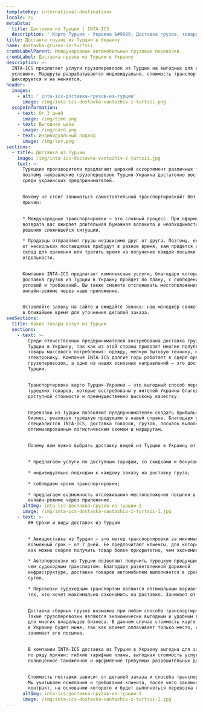 ```yaml
---
templateKey: international-destinations
locale: ru
metaData:
  title: Доставка из Турции | INTA-ICS
  description: ' Карго Турция - Украина &#9989; Доставка грузов, товаров, посылок из Турции &#9989; Выкуп товара, проверка, переупаковка, таможенное оформление. Консолидация и охрана груза до отправки #9742; 068 5555 999'
title: Доставка грузов из Турции в Украину
name: dostavka-gruzov-iz-turtsii
crumbLabelParent: Международные автомобильные грузовые перевозки
crumbLabel: Доставка грузов из Турции в Украину
description: >-
  INTA-ICS предлагает услуги грузоперевозок из Турции на выгодных для клиентов
  условиях. Маршруты разрабатываются индивидуально, стоимость транспортировки
  фиксируется и не меняется.
header:
  images:
    - alt: ' inta-ics-доставка-грузов-из-турции'
      image: /img/inta-ics-dostavka-vantazhiv-z-turtsii.png
  scopeInformation:
    - text: От 3 дней
      image: /img/time.png
    - text: Выгодная цена
      image: /img/card.png
    - text: Индивидуальный подход
      image: /img/lov.png
sections:
  - title: Доставка из Турции
    image: /img/inta-ics-dostavka-vantazhiv-z-turtsii.jpg
    text: >-
      Турецкие производители предлагают широкий ассортимент различных товаров,
      поэтому направление грузоперевозок Турция-Украина достаточно востребовано
      среди украинских предпринимателей.


      Почему не стоит заниматься самостоятельной транспортировкой? Вот пара
      причин:


      * Международные транспортировки — это сложный процесс. При оформлении
      возврата вас ожидает длительная бумажная волокита и необходимость поиска
      решения сложившейся ситуации.

      * Продавцы отправляют грузы независимо друг от друга. Поэтому, если товары
      от нескольких поставщиков прибудут в разное время, вам придется арендовать
      склад для хранения или тратить время на получение каждой посылки в
      отдельности.


      Компания INTA-ICS предлагает комплексные услуги, благодаря которым
      доставка грузов из Турции в Украину пройдет по плану, с соблюдением ваших
      условий и требований. Вы также сможете отслеживать местоположение товара в
      онлайн-режиме через наше приложение.


      Оставляйте заявку на сайте и ожидайте звонка: наш менеджер свяжется с вами
      в ближайшее время для уточнения деталей заказа.
seoSections:
  title: Какие товары везут из Турции
  sections:
    - text: >-
        Среди отечественных предпринимателей востребована доставка грузов из
        Турции в Украину, так как из этой страны привозят многие популярные
        товары массового потребления: одежду, мелкую бытовую технику, мебель,
        электронику. Компания INTA-ICS долгие годы работает в сфере организации
        грузоперевозок, а одно из наших основных направлений — это доставка из
        Турции.


        Транспортировка карго Турция-Украина — это выгодный способ перевозки
        турецких товаров, которые востребованы у жителей Украины благодаря их
        доступной стоимости и преимущественно высокому качеству.


        Перевозки из Турции позволяют предпринимателям создать прибыльный
        бизнес, реализуя турецкую продукцию в нашей стране. Благодаря усилиям
        специалистов INTA-ICS, доставка товаров, грузов, посылок выполняется по
        оптимизированным логистическим схемам и маршрутам.


        Почему вам нужно выбрать доставку вещей из Турции в Украину от INTA-ICS?


        * предлагаем услуги по доступным тарифам, со скидками и бонусами;

        * индивидуально подходим к каждому заказу на доставку груза;

        * соблюдаем сроки транспортировки;

        * предлагаем возможность отслеживания местоположения посылки в
        онлайн-режиме через приложение.
      altImg: inta-ics-доставка-грузов-из-турции-2
      image: /img/inta-ics-dostavka-vantazhiv-z-turtsii-1.jpg
    - text: >-
        ## Сроки и виды доставок из Турции


        * Авиадоставка из Турции — это метод транспортировки за минимально
        возможный срок — от 7 дней. Ее предпочитают клиенты, для которых желание
        как можно скорее получить товар более приоритетно, чем экономия.

        * Автоперевозки из Турции позволяют получить турецкую продукцию быстрее,
        чем судоходным транспортом. Благодаря разветвленной дорожной
        инфраструктуре, доставка товаров автомобилем выполняется в срок от 14
        суток.

        * Перевозки судоходным транспортом являются оптимальным вариантом для
        тех, кто хочет максимально сэкономить на доставке. Занимает от 35 суток.


        Доставка сборных грузов возможна при любом способе транспортировки.
        Такие грузоперевозки являются экономически выгодным и удобным вариантом
        для многих владельцев бизнеса. В данном случае стоимость карго из Турции
        в Украину будет ниже, так как клиент оплачивает только место, которое
        занимает его посылка.


        В компании INTA-ICS доставка из Турции в Украину выгодна для заказчиков
        по ряду причин: гибкие тарифные планы, выгодная стоимость услуг,
        полноценное таможенное и оформление требуемых разрешительных документов.


        Стоимость поставки зависит от деталей заказа и способа транспортировки.
        Мы учитываем пожелания и требования клиента, после чего заключаем с ним
        контракт, на основании которого и будет выполняться перевозка грузов.
      altImg: inta-ics-доставка-грузов-из-турции-3
      image: /img/inta-ics-dostavka-vantazhiv-z-turtsii-2.jpg
---
```

